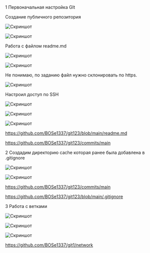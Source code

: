 1 Первоначальная настройка GIt

Создание публичного репозитория

![Скриншот](https://github.com/BOSe1337/git1/blob/main/1.jpg)

![Скриншот](https://github.com/BOSe1337/git1/blob/main/2.jpg)

Работа с файлом readme.md

![Скриншот](https://github.com/BOSe1337/git1/blob/main/3.jpg)

![Скриншот](https://github.com/BOSe1337/git1/blob/main/4.jpg)

Не понимаю, по заданию файл нужно склонировать по https.

![Скриншот](https://github.com/BOSe1337/git1/blob/main/5.jpg)

Настроил доступ по SSH

![Скриншот](https://github.com/BOSe1337/git1/blob/main/6.jpg)

![Скриншот](https://github.com/BOSe1337/git1/blob/main/7.jpg)

![Скриншот](https://github.com/BOSe1337/git1/blob/main/8.jpg)

https://github.com/BOSe1337/git123/blob/main/readme.md

https://github.com/BOSe1337/git123/commits/main

2 Создадим директорию cache которая ранее была добавлена в .gitignore

![Скриншот](https://github.com/BOSe1337/git1/blob/main/9.jpg)

![Скриншот](https://github.com/BOSe1337/git1/blob/main/10.jpg)

https://github.com/BOSe1337/git123/commits/main

https://github.com/BOSe1337/git123/blob/main/.gitignore

3 Работа с ветками

![Скриншот](https://github.com/BOSe1337/git1/blob/main/11.jpg)

![Скриншот](https://github.com/BOSe1337/git1/blob/main/12.jpg)

![Скриншот](https://github.com/BOSe1337/git1/blob/main/13.jpg)

https://github.com/BOSe1337/git1/network
